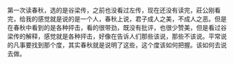 第一次读春秋，选的是谷梁传，之前也没看过左传，现在还没有读完，莊公刚看完，给我的感觉就是说的是一个人，春秋上说，君子成人之美，不成人之恶。但是在春秋中看到的是各种抨击，看的很带劲，既没有批评，也很少赞美，但是看过谷梁传的解释，感觉就是各种抨击，好像在告诉人们那些该说，那些不该说。平常说的凡事要找到那个度，其实春秋就是说明了这些，这个度该如何把握。该如何去说去做。